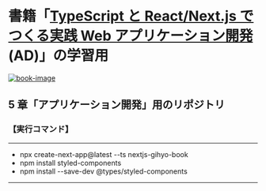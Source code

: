 # 書籍「[TypeScript と React/Next.js でつくる実践 Web アプリケーション開発](https://amzn.to/3z3dbe6)(AD)」の学習用

[![book-image]][ad-link]

[book-image]: https://c.media-amazon.com/images/I/71wErlVY0ZL._SY522_.jpg
[ad-link]: https://amzn.to/3z3dbe6

## 5 章「アプリケーション開発」用のリポジトリ

### 【実行コマンド】

---

- npx create-next-app@latest --ts nextjs-gihyo-book
- npm install styled-components
- npm install --save-dev @types/styled-components

---
